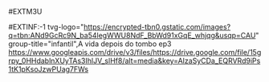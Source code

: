 #EXTM3U

#EXTINF:-1 tvg-logo="https://encrypted-tbn0.gstatic.com/images?q=tbn:ANd9GcRc9N_ba54legWWU8NdF_BbWd91xGqE_whjqg&usqp=CAU" group-title="infantil",A vida depois do tombo ep3 
https://www.googleapis.com/drive/v3/files/https://drive.google.com/file/15grpy_0HHdablnXUyTAs3IhlJV_slHf8/alt=media&key=AIzaSyCDa_EQRVRd9iPs1tK1pKsoJzwPUag7FWs
